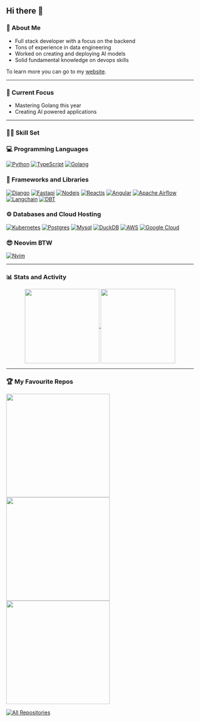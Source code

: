 ## Hi there 👋

### 🙂 About Me
- Full stack developer with a focus on the backend
- Tons of experience in data engineering
- Worked on creating and deploying AI models
- Solid fundamental knowledge on devops skills


To learn more you can go to my [website](https://www.brian-kariu.me/portfolio).

---
### 🔫 Current Focus
- Mastering Golang this year
- Creating AI powered applications

---
### 👨‍💻 Skill Set
### 💻 Programming Languages
[![Python](https://img.shields.io/badge/Python-FFD43B?style=for-the-badge&logo=python&logoColor=blue)](#) [![TypeScript](https://img.shields.io/badge/TypeScript-007ACC?style=for-the-badge&logo=typescript&logoColor=white)](#) [![Golang](https://img.shields.io/badge/Go-00ADD8?style=for-the-badge&logo=go&logoColor=white)](#) 

### 🧰 Frameworks and Libraries
[![Django](https://img.shields.io/badge/Django-092E20?style=for-the-badge&logo=django&logoColor=green)](#) [![Fastapi](https://img.shields.io/badge/fastapi-109989?style=for-the-badge&logo=FASTAPI&logoColor=white)](#) [![Nodejs](https://img.shields.io/badge/Node%20js-339933?style=for-the-badge&logo=nodedotjs&logoColor=white)](#) [![Reactjs](https://img.shields.io/badge/React-20232A?style=for-the-badge&logo=react&logoColor=61DAFB)](#) [![Angular](https://img.shields.io/badge/Angular-DD0031?style=for-the-badge&logo=angular&logoColor=white)](#) [![Apache Airflow](https://img.shields.io/badge/Apache%20Airflow-017CEE?style=for-the-badge&logo=Apache%20Airflow&logoColor=white)](#) [![Langchain](https://img.shields.io/badge/langchain-1C3C3C?style=for-the-badge&logo=langchain&logoColor=white)](#) [![DBT](https://img.shields.io/badge/dbt-FF694B?style=for-the-badge&logo=dbt&logoColor=white)](#)

### ⚙️ Databases and Cloud Hosting
[![Kubernetes](https://img.shields.io/badge/kubernetes-326ce5.svg?&style=for-the-badge&logo=kubernetes&logoColor=white)](#) [![Postgres](https://img.shields.io/badge/PostgreSQL-316192?style=for-the-badge&logo=postgresql&logoColor=white)](#) [![Mysql](https://img.shields.io/badge/MySQL-005C84?style=for-the-badge&logo=mysql&logoColor=white)](#) [![DuckDB](https://img.shields.io/badge/Duckdb-000000?style=for-the-badge&logo=Duckdb&logoColor=yellow)](#) [![AWS](https://img.shields.io/badge/AWS-%23FF9900.svg?style=for-the-badge&logo=amazon-aws&logoColor=white)](#) [![Google Cloud](https://img.shields.io/badge/GoogleCloud-%234285F4.svg?style=for-the-badge&logo=google-cloud&logoColor=white)](#)

### 😎 Neovim BTW
[![Nvim](https://img.shields.io/badge/NeoVim-%2357A143.svg?&style=for-the-badge&logo=neovim&logoColor=white)](#)

---
### 📊 Stats and Activity
<div align="center" width=100%>
  <a href="https://github.com/anuraghazra/github-readme-stats">
    <img height=200 align="center" padding=100px src="https://github-readme-stats-ivory-six-59.vercel.app/api?username=Brian-Kariu&count_private=true&show_icons=true&theme=tokyonight" />
  </a>
  <a href="https://github.com/anuraghazra/convoychat">
    <img height=200 align="center" padding=100px src="https://github-readme-stats-ivory-six-59.vercel.app/api/top-langs?username=Brian-Kariu&layout=compact&theme=tokyonight&langs_count=8&card_width=320" />
  </a>
</div>

---
### 🏆 My Favourite Repos
<div>
  <p align="left">
    <a href="https://github.com/Brian-Kariu/cookiecutter-airflow"><img width="278" src="https://denvercoder1-github-readme-stats.vercel.app/api/pin/?username=Brian-Kariu&repo=cookiecutter-airflow&theme=react&bg_color=1F222E&title_color=F85D7F&hide_border=true&icon_color=F8D866&show_icons=false"></a>
    <a href="https://github.com/Brian-Kariu/django-chain"><img width="278" src="https://denvercoder1-github-readme-stats.vercel.app/api/pin/?username=Brian-Kariu&repo=django-chain&theme=react&bg_color=1F222E&title_color=F85D7F&hide_border=true&icon_color=F8D866&show_icons=false"></a>
    <a href="https://github.com/Brian-Kariu/accent-ai-agent"><img width="278" src="https://denvercoder1-github-readme-stats.vercel.app/api/pin/?username=Brian-Kariu&repo=accent-ai-agent&theme=react&bg_color=1F222E&title_color=F85D7F&hide_border=true&icon_color=F8D866&show_icons=false"></a>
  </p>
  
  <a href="https://github.com/Brian-Kariu?tab=repositories&sort=stargazers"><img alt="All Repositories" title="All Repositories" src="https://custom-icon-badges.demolab.com/badge/-Click%20Here%20For%20All%20My%20Repos-1F222E?style=for-the-badge&logoColor=white&logo=repo"/></a>
</div>
